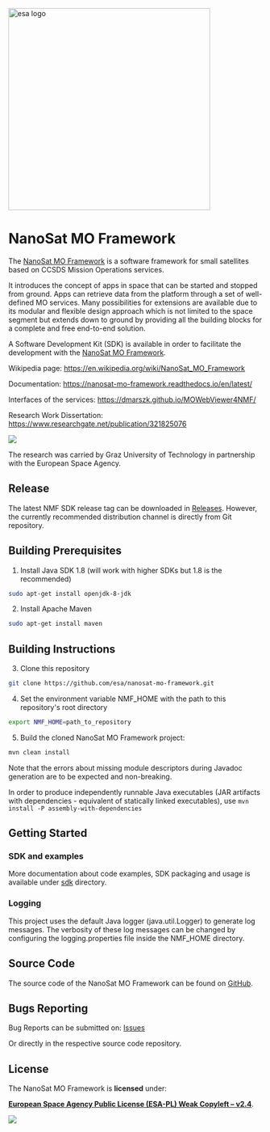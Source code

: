 <p align="left">
  <a href="https://github.com/esa/mo-services-java">
      <img src="https://nanosat-mo-framework.github.io/img/NMF_logo_1124_63.png" alt="esa logo" title="esa" width="400"/>
  </a>
</p>

NanoSat MO Framework
========================

The [NanoSat MO Framework] is a software framework for small satellites based on CCSDS Mission Operations services.

It introduces the concept of apps in space that can be started and stopped from ground. Apps can retrieve data from the platform through a set of well-defined MO services. Many possibilities for extensions are available due to its modular and flexible design approach which is not limited to the space segment but extends down to ground by providing all the building blocks for a complete and free end-to-end solution.

A Software Development Kit (SDK) is available in order to facilitate the development with the [NanoSat MO Framework].

Wikipedia page: https://en.wikipedia.org/wiki/NanoSat_MO_Framework

Documentation: https://nanosat-mo-framework.readthedocs.io/en/latest/

Interfaces of the services: https://dmarszk.github.io/MOWebViewer4NMF/

Research Work Dissertation: https://www.researchgate.net/publication/321825076

[![][ESAImage]][website]

The research was carried by Graz University of Technology in partnership with the European Space Agency.

## Release
The latest NMF SDK release tag can be downloaded in [Releases]. However, the currently recommended distribution channel is directly from Git repository.

## Building Prerequisites

1. Install Java SDK 1.8 (will work with higher SDKs but 1.8 is the recommended)
```bash
sudo apt-get install openjdk-8-jdk
```
2. Install Apache Maven
```bash
sudo apt-get install maven
```

## Building Instructions

3. Clone this repository
```bash
git clone https://github.com/esa/nanosat-mo-framework.git
```

4. Set the environment variable NMF\_HOME with the path to this repository's root directory
```bash
export NMF_HOME=path_to_repository
```

5. Build the cloned NanoSat MO Framework project:
```bash
mvn clean install
```

Note that the errors about missing module descriptors during Javadoc generation are to be expected and non-breaking.

In order to produce independently runnable Java executables (JAR artifacts with dependencies - equivalent of statically linked executables), use `mvn install -P assembly-with-dependencies`

## Getting Started

### SDK and examples

More documentation about code examples, SDK packaging and usage is available under [sdk](sdk) directory.

### Logging

This project uses the default Java logger (java.util.Logger) to generate log messages. The verbosity of these log messages can be changed by configuring the logging.properties file inside the NMF\_HOME directory.

## Source Code

The source code of the NanoSat MO Framework can be found on [GitHub].

## Bugs Reporting

Bug Reports can be submitted on: [Issues]

Or directly in the respective source code repository.

## License

The NanoSat MO Framework is **licensed** under:

**[European Space Agency Public License (ESA-PL) Weak Copyleft – v2.4]**.

[![][ESAImage]][website]

[ESAImage]: http://www.esa.int/esalogo/images/logotype/img_colorlogo_darkblue.gif
[European Space Agency Public License (ESA-PL) Weak Copyleft – v2.4]: https://github.com/esa/nanosat-mo-framework/blob/master/LICENCE.md
[GitHub]: https://github.com/esa/nanosat-mo-framework
[Releases]: https://github.com/esa/nanosat-mo-framework/releases
[Issues]: https://gitlab.com/esa/NMF/nmf-issues/-/issues
[website]: http://www.esa.int/
[NanoSat MO Framework]: https://nanosat-mo-framework.github.io/
